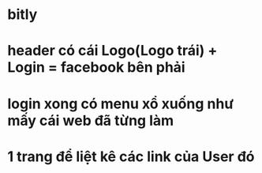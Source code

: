 # bitly

# header có cái Logo(Logo trái) + Login = facebook bên phải
# login xong có menu xổ xuống như mấy cái web đã từng làm
# 1 trang để liệt kê các link của User đó